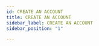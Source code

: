 ```yaml
---
id: CREATE AN ACCOUNT
title: CREATE AN ACCOUNT
sidebar_label: CREATE AN ACCOUNT
sidebar_position: "1"

---
```

